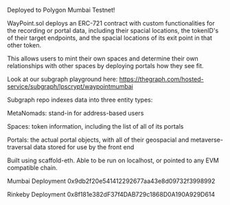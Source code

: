 Deployed to Polygon Mumbai Testnet!

WayPoint.sol deploys an ERC-721 contract with custom functionalities for the recording or portal data, including their spacial locations, the tokenID's of their target endpoints, and the spacial locations of its exit point in that other token.

This allows users to mint their own spaces and determine their own relationships with other spaces by deploying portals how they see fit.

Look at our subgraph playground here:
https://thegraph.com/hosted-service/subgraph/lpscrypt/waypointmumbai

Subgraph repo indexes data into three entity types:

MetaNomads: stand-in for address-based users

Spaces: token information, including the list of all of its portals

Portals: the actual portal objects, with all of their geospacial and metaverse-traversal data stored for use by the front end

Built using scaffold-eth. Able to be run on localhost, or pointed to any EVM compatible chain. 

Mumbai Deployment
0x9db2f20e541412292677aa43e8d09732f3998992

Rinkeby Deployment
0x8f181e382dF37f4DAB729c1868D0A190A929D614

